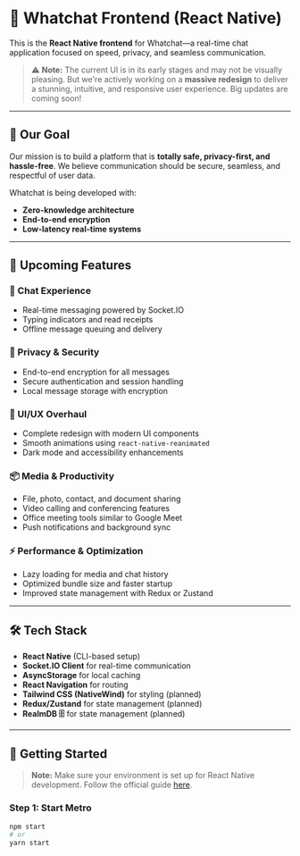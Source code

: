# 📱 Whatchat Frontend (React Native)

This is the **React Native frontend** for Whatchat—a real-time chat application focused on speed, privacy, and seamless communication.

> ⚠️ **Note:** The current UI is in its early stages and may not be visually pleasing. But we're actively working on a **massive redesign** to deliver a stunning, intuitive, and responsive user experience. Big updates are coming soon!

---

## 🎯 Our Goal

Our mission is to build a platform that is **totally safe, privacy-first, and hassle-free**. We believe communication should be secure, seamless, and respectful of user data.

Whatchat is being developed with:
- **Zero-knowledge architecture**
- **End-to-end encryption**
- **Low-latency real-time systems**

---

## 🚀 Upcoming Features

### 💬 Chat Experience
- Real-time messaging powered by Socket.IO
- Typing indicators and read receipts
- Offline message queuing and delivery

### 🔐 Privacy & Security
- End-to-end encryption for all messages
- Secure authentication and session handling
- Local message storage with encryption

### 🎨 UI/UX Overhaul
- Complete redesign with modern UI components
- Smooth animations using `react-native-reanimated`
- Dark mode and accessibility enhancements

### 📦 Media & Productivity
- File, photo, contact, and document sharing
- Video calling and conferencing features
- Office meeting tools similar to Google Meet
- Push notifications and background sync

### ⚡ Performance & Optimization
- Lazy loading for media and chat history
- Optimized bundle size and faster startup
- Improved state management with Redux or Zustand

---

## 🛠️ Tech Stack

- **React Native** (CLI-based setup)
- **Socket.IO Client** for real-time communication
- **AsyncStorage** for local caching
- **React Navigation** for routing
- **Tailwind CSS (NativeWind)** for styling (planned)
- **Redux/Zustand** for state management (planned)
- **RealmDB 🗄** for state management (planned)

---

## 📲 Getting Started

> **Note:** Make sure your environment is set up for React Native development. Follow the official guide [here](https://reactnative.dev/docs/environment-setup).

### Step 1: Start Metro
```bash
npm start
# or
yarn start

